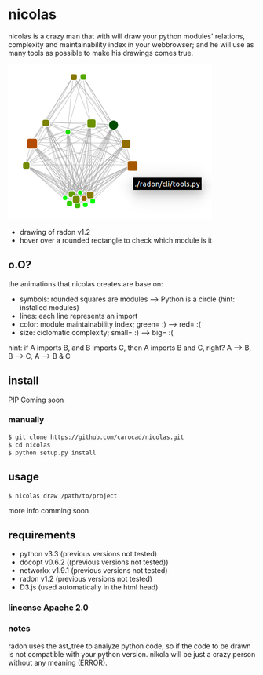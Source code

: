 # nicolas
nicolas is a crazy man that with will draw your python modules' relations, complexity and maintainability index in your webbrowser; and he will use as many tools as possible to make his drawings comes true.

![radon drawing made by nicolas](radon_art.png)
- drawing of radon v1.2
- hover over a rounded rectangle to check which module is it

## o.O?
the animations that nicolas creates are base on:
* symbols: rounded squares are modules --> Python is a circle (hint: installed modules)
* lines: each line represents an import
* color: module maintainability index; green= :) --> red= :(
* size: ciclomatic complexity; small= :) --> big= :(

hint: if A imports B, and B imports C, then A imports B and C, right? 
        A --> B, B --> C, A --> B & C

## install
PIP Coming soon
### manually
```
$ git clone https://github.com/carocad/nicolas.git
$ cd nicolas
$ python setup.py install
```
## usage
```
$ nicolas draw /path/to/project
```
more info comming soon

## requirements
* python v3.3 (previous versions not tested)
* docopt v0.6.2 ((previous versions not tested))
* networkx v1.9.1 (previous versions not tested)
* radon v1.2 (previous versions not tested)
* D3.js (used automatically in the html head)

### lincense Apache 2.0

### notes
radon uses the ast_tree to analyze python code, so if the code to be drawn is not compatible with your python version. nikola will be just a crazy person without any meaning (ERROR).


